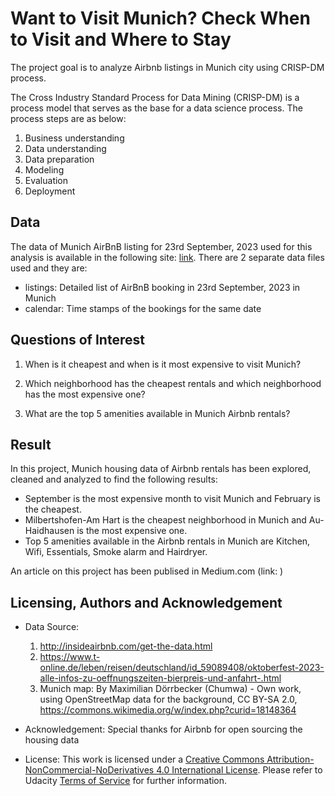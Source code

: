 # Want to Visit Munich? Check When to Visit and Where to Stay

The project goal is to analyze Airbnb listings in Munich city using CRISP-DM process.

The Cross Industry Standard Process for Data Mining (CRISP-DM) is a process model that serves as the base for a data science process. The process steps are as below:

1. Business understanding
2. Data understanding
3. Data preparation
4. Modeling
5. Evaluation
6. Deployment

## Data

The data of Munich AirBnB listing for 23rd September, 2023 used for this analysis is available in the following site: [link](http://insideairbnb.com/get-the-data.html). There are 2 separate data files used and they are:

- listings: Detailed list of AirBnB booking in 23rd September, 2023 in Munich
- calendar: Time stamps of the bookings for the same date

## Questions of Interest

1) When is it cheapest and when is it most expensive to visit Munich?

2) Which neighborhood has the cheapest rentals and which neighborhood has the most expensive one?

3) What are the top 5 amenities available in Munich Airbnb rentals?

## Result
In this project, Munich housing data of Airbnb rentals has been explored, cleaned and analyzed to find the following results:

- September is the most expensive month to visit Munich and February is the cheapest.
- Milbertshofen-Am Hart is the cheapest neighborhood in Munich and Au-Haidhausen is the most expensive one.
- Top 5 amenities available in the Airbnb rentals in Munich are Kitchen, Wifi, Essentials, Smoke alarm and Hairdryer.

An article on this project has been publised in Medium.com (link: )

## Licensing, Authors and Acknowledgement

- Data Source:
    1. http://insideairbnb.com/get-the-data.html
    2. https://www.t-online.de/leben/reisen/deutschland/id_59089408/oktoberfest-2023-alle-infos-zu-oeffnungszeiten-bierpreis-und-anfahrt-.html
    3. Munich map: By Maximilian Dörrbecker (Chumwa) - Own work, using OpenStreetMap data for the background, CC BY-SA 2.0, https://commons.wikimedia.org/w/index.php?curid=18148364

- Acknowledgement: Special thanks for Airbnb for open sourcing the housing data

- License: This work is licensed under a [Creative Commons Attribution-NonCommercial-NoDerivatives 4.0 International License](https://creativecommons.org/licenses/by-nc-nd/4.0/). Please refer to Udacity [Terms of Service](https://www.udacity.com/legal) for further information.
